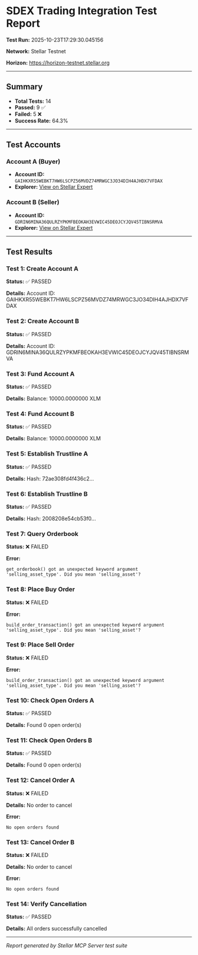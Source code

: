 # SDEX Trading Integration Test Report

**Test Run:** 2025-10-23T17:29:30.045156

**Network:** Stellar Testnet

**Horizon:** https://horizon-testnet.stellar.org

---

## Summary

- **Total Tests:** 14
- **Passed:** 9 ✅
- **Failed:** 5 ❌
- **Success Rate:** 64.3%

---

## Test Accounts

### Account A (Buyer)
- **Account ID:** `GAIHKXR55WEBKT7HW6LSCPZ56MVDZ74MRWGC3JO34DIH4AJHDX7VFDAX`
- **Explorer:** [View on Stellar Expert](https://stellar.expert/explorer/testnet/account/GAIHKXR55WEBKT7HW6LSCPZ56MVDZ74MRWGC3JO34DIH4AJHDX7VFDAX)

### Account B (Seller)
- **Account ID:** `GDRIN6MINA36QULRZYPKMFBEOKAH3EVWIC45DEOJCYJQV45TIBNSRMVA`
- **Explorer:** [View on Stellar Expert](https://stellar.expert/explorer/testnet/account/GDRIN6MINA36QULRZYPKMFBEOKAH3EVWIC45DEOJCYJQV45TIBNSRMVA)

---

## Test Results

### Test 1: Create Account A

**Status:** ✅ PASSED

**Details:** Account ID: GAIHKXR55WEBKT7HW6LSCPZ56MVDZ74MRWGC3JO34DIH4AJHDX7VFDAX


### Test 2: Create Account B

**Status:** ✅ PASSED

**Details:** Account ID: GDRIN6MINA36QULRZYPKMFBEOKAH3EVWIC45DEOJCYJQV45TIBNSRMVA


### Test 3: Fund Account A

**Status:** ✅ PASSED

**Details:** Balance: 10000.0000000 XLM


### Test 4: Fund Account B

**Status:** ✅ PASSED

**Details:** Balance: 10000.0000000 XLM


### Test 5: Establish Trustline A

**Status:** ✅ PASSED

**Details:** Hash: 72ae308fd4f436c2...


### Test 6: Establish Trustline B

**Status:** ✅ PASSED

**Details:** Hash: 2008208e54cb53f0...


### Test 7: Query Orderbook

**Status:** ❌ FAILED

**Error:**
```
get_orderbook() got an unexpected keyword argument 'selling_asset_type'. Did you mean 'selling_asset'?
```


### Test 8: Place Buy Order

**Status:** ❌ FAILED

**Error:**
```
build_order_transaction() got an unexpected keyword argument 'selling_asset_type'. Did you mean 'selling_asset'?
```


### Test 9: Place Sell Order

**Status:** ❌ FAILED

**Error:**
```
build_order_transaction() got an unexpected keyword argument 'selling_asset_type'. Did you mean 'selling_asset'?
```


### Test 10: Check Open Orders A

**Status:** ✅ PASSED

**Details:** Found 0 open order(s)


### Test 11: Check Open Orders B

**Status:** ✅ PASSED

**Details:** Found 0 open order(s)


### Test 12: Cancel Order A

**Status:** ❌ FAILED

**Details:** No order to cancel

**Error:**
```
No open orders found
```


### Test 13: Cancel Order B

**Status:** ❌ FAILED

**Details:** No order to cancel

**Error:**
```
No open orders found
```


### Test 14: Verify Cancellation

**Status:** ✅ PASSED

**Details:** All orders successfully cancelled


---


*Report generated by Stellar MCP Server test suite*